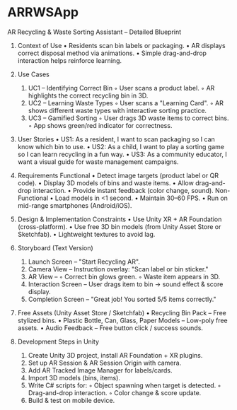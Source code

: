 # ARRWSApp


AR Recycling & Waste Sorting Assistant – Detailed Blueprint
1. Context of Use
    • Residents scan bin labels or packaging.
    • AR displays correct disposal method via animations.
    • Simple drag-and-drop interaction helps reinforce learning.

2. Use Cases
    1. UC1 – Identifying Correct Bin
        ◦ User scans a product label.
        ◦ AR highlights the correct recycling bin in 3D.
    2. UC2 – Learning Waste Types
        ◦ User scans a "Learning Card".
        ◦ AR shows different waste types with interactive sorting practice.
    3. UC3 – Gamified Sorting
        ◦ User drags 3D waste items to correct bins.
        ◦ App shows green/red indicator for correctness.

3. User Stories
    • US1: As a resident, I want to scan packaging so I can know which bin to use.
    • US2: As a child, I want to play a sorting game so I can learn recycling in a fun way.
    • US3: As a community educator, I want a visual guide for waste management campaigns.

4. Requirements
Functional
    • Detect image targets (product label or QR code).
    • Display 3D models of bins and waste items.
    • Allow drag-and-drop interaction.
    • Provide instant feedback (color change, sound). 
Non-Functional
    • Load models in <1 second.
    • Maintain 30–60 FPS.
    • Run on mid-range smartphones (Android/iOS).

5. Design & Implementation Constraints
    • Use Unity XR + AR Foundation (cross-platform).
    • Use free 3D bin models (from Unity Asset Store or Sketchfab).
    • Lightweight textures to avoid lag.

6. Storyboard (Text Version)
    1. Launch Screen – "Start Recycling AR".
    2. Camera View – Instruction overlay: "Scan label or bin sticker."
    3. AR View –
        ◦ Correct bin glows green.
        ◦ Waste item appears in 3D.
    4. Interaction Screen – User drags item to bin → sound effect & score display.
    5. Completion Screen – "Great job! You sorted 5/5 items correctly."

7. Free Assets (Unity Asset Store / Sketchfab)
    • Recycling Bin Pack – Free stylized bins.
    • Plastic Bottle, Can, Glass, Paper Models – Low-poly free assets.
    • Audio Feedback – Free button click / success sounds.

8. Development Steps in Unity
    1. Create Unity 3D project, install AR Foundation + XR plugins.
    2. Set up AR Session & AR Session Origin with camera.
    3. Add AR Tracked Image Manager for labels/cards.
    4. Import 3D models (bins, items).
    5. Write C# scripts for:
        ◦ Object spawning when target is detected.
        ◦ Drag-and-drop interaction.
        ◦ Color change & score update.
    6. Build & test on mobile device.

